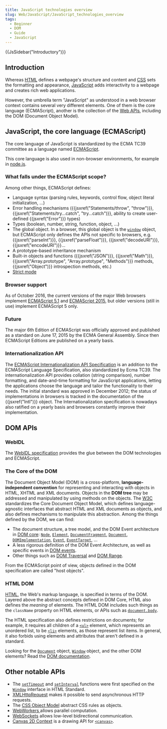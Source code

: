```yaml
---
title: JavaScript technologies overview
slug: Web/JavaScript/JavaScript_technologies_overview
tags:
  - Beginner
  - DOM
  - Guide
  - JavaScript
---
```

{{JsSidebar("Introductory")}}

## Introduction

Whereas [HTML](/en-US/docs/Web/HTML) defines a webpage's structure and content
and [CSS](/en-US/docs/Web/CSS) sets the formatting and appearance,
[JavaScript](/en-US/docs/Web/JavaScript) adds interactivity to a webpage and
creates rich web applications.

However, the umbrella term "JavaScript" as understood in a web browser context
contains several very different elements. One of them is the core language
(ECMAScript), another is the collection of the
[Web APIs](/en-US/docs/Web/Reference/API), including the DOM (Document Object
Model).

## JavaScript, the core language (ECMAScript)

The core language of JavaScript is standardized by the ECMA TC39 committee as a
language named [ECMAScript](/en-US/docs/Web/JavaScript/Language_Resources).

This core language is also used in non-browser environments, for example in
[node.js](http://nodejs.org/).

### What falls under the ECMAScript scope?

Among other things, ECMAScript defines:

- Language syntax (parsing rules, keywords, control flow, object literal
  initialization, ...)
- Error handling mechanisms
  ({{jsxref("Statements/throw", "throw")}},
  {{jsxref("Statements/try...catch", "try...catch")}}, ability
  to create user-defined {{jsxref("Error")}} types)
- Types (boolean, number, string, function, object, ...)
- The global object. In a browser, this global object is the
  [`window`](/en-US/docs/Web/API/Window "The Window interface represents a window containing a DOM document; the document property points to the DOM document loaded in that window.")
  object, but ECMAScript only defines the APIs not specific to browsers, e.g.
  {{jsxref("parseInt")}}, {{jsxref("parseFloat")}},
  {{jsxref("decodeURI")}}, {{jsxref("encodeURI")}}...
- A prototype-based inheritance mechanism
- Built-in objects and functions ({{jsxref("JSON")}},
  {{jsxref("Math")}},
  {{jsxref("Array.prototype", "Array.prototype", "Methods")}}
  methods, {{jsxref("Object")}} introspection methods, etc.)
- [Strict mode](/en-US/docs/Web/JavaScript/Reference/Strict_mode)

### Browser support

As of October 2016, the current versions of the major Web browsers implement
[ECMAScript 5.1](/en-US/docs/Web/JavaScript/New_in_JavaScript/ECMAScript_5_support_in_Mozilla)
and
[ECMAScript 2015](/en-US/docs/Web/JavaScript/New_in_JavaScript/ECMAScript_2015_support_in_Mozilla),
but older versions (still in use) implement ECMAScript 5 only.

### Future

The major 6th Edition of ECMAScript was officially approved and published as a
standard on June 17, 2015 by the ECMA General Assembly. Since then ECMAScript
Editions are published on a yearly basis.

### Internationalization API

The
[ECMAScript Internationalization API Specification](http://ecma-international.org/ecma-402/1.0/)
is an addition to the ECMAScript Language Specification, also standardized by
Ecma TC39. The internationalization API provides collation (string comparison),
number formatting, and date-and-time formatting for JavaScript applications,
letting the applications choose the language and tailor the functionality to
their needs. The initial standard was approved in December 2012; the status of
implementations in browsers is tracked in the documentation of the
{{jsxref("Intl")}} object. The Internationalization specification is
nowadays also ratified on a yearly basis and browsers constantly improve their
implementation.

## DOM APIs

### WebIDL

The [WebIDL specification](https://www.w3.org/TR/WebIDL/) provides the glue
between the DOM technologies and ECMAScript.

### The Core of the DOM

The Document Object Model (DOM) is a cross-platform, **language-independent
convention** for representing and interacting with objects in HTML, XHTML and
XML documents. Objects in the **DOM tree** may be addressed and manipulated by
using methods on the objects. The [W3C](/en-US/docs/Glossary/W3C) standardizes
the Core Document Object Model, which defines language-agnostic interfaces that
abstract HTML and XML documents as objects, and also defines mechanisms to
manipulate this abstraction. Among the things defined by the DOM, we can find:

- The document structure, a tree model, and the DOM Event architecture in
  [DOM core](http://dvcs.w3.org/hg/domcore/raw-file/tip/Overview.html):
  [`Node`](/en-US/docs/Web/API/Node "Node is an interface from which various types of DOM API objects inherit, allowing those types to be treated similarly; for example, inheriting the same set of methods, or being testable in the same way."),
  [`Element`](/en-US/docs/Web/API/Element "Element is the most general base class from which all element objects (i.e. objects that represent elements) in a Document inherit. It only has methods and properties common to all kinds of elements. More specific classes inherit from Element."),
  [`DocumentFragment`](/en-US/docs/Web/API/DocumentFragment "The DocumentFragment interface represents a minimal document object that has no parent. It is used as a lightweight version of Document that stores a segment of a document structure comprised of nodes just like a standard document."),
  [`Document`](/en-US/docs/Web/API/Document "The Document interface represents any web page loaded in the browser and serves as an entry point into the web page's content, which is the DOM tree."),
  [`DOMImplementation`](/en-US/docs/Web/API/DOMImplementation "The DOMImplementation interface represents an object providing methods which are not dependent on any particular document. Such an object is returned by the Document.implementation property."),
  [`Event`](/en-US/docs/Web/API/Event "The Event interface represents an event which takes place in the DOM."),
  [`EventTarget`](/en-US/docs/Web/API/EventTarget "EventTarget is a DOM interface implemented by objects that can receive events and may have listeners for them."),
  …
- A less rigorous definition of the DOM Event Architecture, as well as specific
  events in
  [DOM events](http://dev.w3.org/2006/webapi/DOM-Level-3-Events/html/DOM3-Events.html).
- Other things such as
  [DOM Traversal](https://www.w3.org/TR/DOM-Level-2-Traversal-Range/traversal.html)
  and [DOM Range](http://html5.org/specs/dom-range.html).

From the ECMAScript point of view, objects defined in the DOM specification are
called "host objects".

### HTML DOM

[HTML](https://www.whatwg.org/html), the Web's markup language, is specified in
terms of the DOM. Layered above the abstract concepts defined in DOM Core, HTML
also defines the _meaning_ of elements. The HTML DOM includes such things as the
`className` property on HTML elements, or APIs such as
[`document.body`](/en-US/docs/Web/API/Document/body "The Document.body property represents the <body> or <frameset> node of the current document, or null if no such element exists.").

The HTML specification also defines restrictions on documents; for example, it
requires all children of a
[`<ul>`](/en-US/docs/Web/HTML/Element/ul "The HTML <ul> element represents an unordered list of items, typically rendered as a bulleted list.")
element, which represents an unordered list, to be
[`<li>`](/en-US/docs/Web/HTML/Element/li "The HTML <li> element is used to represent an item in a list.")
elements, as those represent list items. In general, it also forbids using
elements and attributes that aren't defined in a standard.

Looking for the
[`Document`](/en-US/docs/Web/API/Document "The Document interface represents any web page loaded in the browser and serves as an entry point into the web page's content, which is the DOM tree.")
object,
[`Window`](/en-US/docs/Web/API/Window "The Window interface represents a window containing a DOM document; the document property points to the DOM document loaded in that window.")
object, and the other DOM elements? Read the
[DOM documentation](/en-US/docs/Web/API/Document_Object_Model).

## Other notable APIs

- The [`setTimeout`](/en-US/docs/Web/API/WindowOrWorkerGlobalScope/setTimeout)
  and [`setInterval`](/en-US/docs/Web/API/WindowOrWorkerGlobalScope/setInterval)
  functions were first specified on the [`Window`](/en-US/docs/Web/API/Window)
  interface in HTML Standard.
- [XMLHttpRequest](https://dvcs.w3.org/hg/xhr/raw-file/tip/Overview.html) makes
  it possible to send asynchronous HTTP requests.
- The [CSS Object Model](http://dev.w3.org/csswg/cssom/) abstract CSS rules as
  objects.
- [WebWorkers ](https://www.whatwg.org/specs/web-workers/current-work/)allows
  parallel computation.
- [WebSockets](https://www.whatwg.org/C/#network) allows low-level bidirectional
  communication.
- [Canvas 2D Context](https://www.whatwg.org/html/#2dcontext) is a drawing API
  for [`<canvas>`](/en-US/docs/Web/HTML/Element/canvas).
